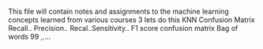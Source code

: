 This file will contain notes and assignments to the machine learning concepts learned from various courses
3
lets do this
KNN
Confusion Matrix
Recall.. Precision.. Recal..Sensitivity.. F1 score
confusion matrix
Bag of words
99
,....

